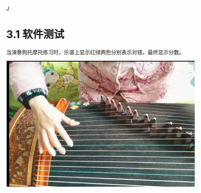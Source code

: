 J
# 3.1	软件测试
当演奏狗托摩托练习时，乐谱上显示红绿两色分别表示对错，最终显示分数。


![](https://github.com/CASTIC2019/GUZHENG/blob/master/%E4%B8%AD%E6%8C%8711.PNG)
